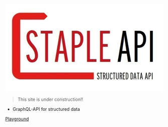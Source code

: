 <!-- _coverpage.md -->

![logo](staple-api.jpg)

<!-- # Staple API <small>0.1</small> -->

<!-- > Semantic knowledge graph app in 15 min -->
> This site is under construction!!

- GraphQL-API for structured data

<!-- - MongoDB back-end
- under-the-hood JSON-LD conversions between JSONs and linked data -->

<!-- [GitHub](https://github.com/epistemik-co/staple-api)
[Documentation](/home/) -->
[Playground](http://playground.staple-api.org)